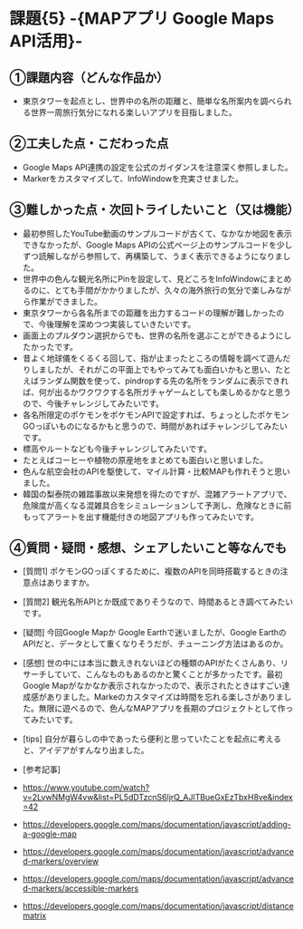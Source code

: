 # 課題{5} -{MAPアプリ Google Maps API活用}-

## ①課題内容（どんな作品か）
- 東京タワーを起点とし、世界中の名所の距離と、簡単な名所案内を調べられる世界一周旅行気分になれる楽しいアプリを目指しました。


## ②工夫した点・こだわった点
- Google Maps API連携の設定を公式のガイダンスを注意深く参照しました。
- Markerをカスタマイズして、InfoWindowを充実させました。


## ③難しかった点・次回トライしたいこと（又は機能）
- 最初参照したYouTube動画のサンプルコードが古くて、なかなか地図を表示できなかったが、Google Maps APIの公式ページ上のサンプルコードを少しずつ読解しながら参照して、再構築して、うまく表示できるようになりました。
- 世界中の色んな観光名所にPinを設定して、見どころをInfoWindowにまとめるのに、とても手間がかかりましたが、久々の海外旅行の気分で楽しみながら作業ができました。
- 東京タワーから各名所までの距離を出力するコードの理解が難しかったので、今後理解を深めつつ実装していきたいです。
- 画面上のプルダウン選択からでも、世界の名所を選ぶことができるようにしたかったです。
- 昔よく地球儀をくるくる回して、指が止まったところの情報を調べて遊んだりしましたが、それがこの平面上でもやってみても面白いかもと思い、たとえばランダム関数を使って、pindropする先の名所をランダムに表示できれば、何が出るかワクワクする名所ガチャゲームとしても楽しめるかなと思うので、今後チャレンジしてみたいです。
- 各名所限定のポケモンをポケモンAPIで設定すれば、ちょっとしたポケモンGOっぽいものになるかもと思うので、時間があればチャレンジしてみたいです。
- 標高やルートなども今後チャレンジしてみたいです。
- たとえばコーヒーや植物の原産地をまとめても面白いと思いました。
- 色んな航空会社のAPIを駆使して、マイル計算・比較MAPも作れそうと思いました。
- 韓国の梨泰院の雑踏事故以来発想を得たのですが、混雑アラートアプリで、危険度が高くなる混雑具合をシミュレーションして予測し、危険なときに前もってアラートを出す機能付きの地図アプリも作ってみたいです。


## ④質問・疑問・感想、シェアしたいこと等なんでも
- [質問1] ポケモンGOっぽくするために、複数のAPIを同時搭載するときの注意点はありますか。

- [質問2] 観光名所APIとか既成でありそうなので、時間あるとき調べてみたいです。

- [疑問] 今回Google Mapか Google Earthで迷いましたが、Google EarthのAPIだと、データとして重くなりそうだが、チューニング方法はあるのか。

- [感想] 世の中には本当に数えきれないほどの種類のAPIがたくさんあり、リサーチしていて、こんなものもあるのかと驚くことが多かったです。最初Google Mapがなかなか表示されなかったので、表示されたときはすごい達成感がありました。Markeのカスタマイズは時間を忘れる楽しさがありました。無限に遊べるので、色んなMAPアプリを長期のプロジェクトとして作ってみたいです。

- [tips] 自分が暮らしの中であったら便利と思っていたことを起点に考えると、アイデアがすんなり出ました。
  

- [参考記事] 
 - https://www.youtube.com/watch?v=2LvwNMgW4vw&list=PL5dDTzcnS6ljrQ_AJlTBueGxEzTbxH8ve&index=42
 - https://developers.google.com/maps/documentation/javascript/adding-a-google-map
 - https://developers.google.com/maps/documentation/javascript/advanced-markers/overview
 - https://developers.google.com/maps/documentation/javascript/advanced-markers/accessible-markers
 - https://developers.google.com/maps/documentation/javascript/distancematrix

